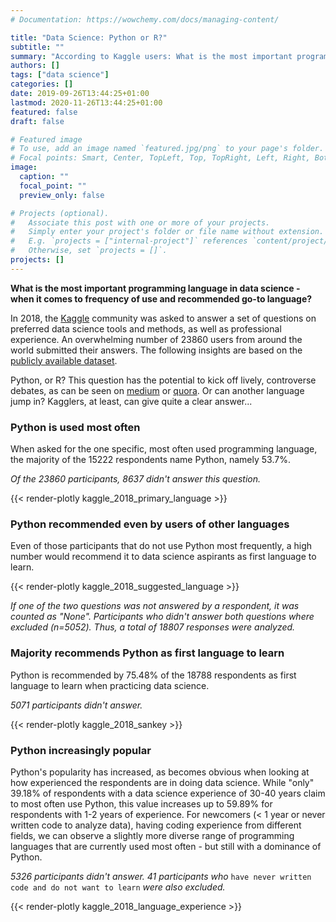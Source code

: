 ```yaml
---
# Documentation: https://wowchemy.com/docs/managing-content/

title: "Data Science: Python or R?"
subtitle: ""
summary: "According to Kaggle users: What is the most important programming language in data science - when it comes to frequency of use and recommended go-to language?"
authors: []
tags: ["data science"]
categories: []
date: 2019-09-26T13:44:25+01:00
lastmod: 2020-11-26T13:44:25+01:00
featured: false
draft: false

# Featured image
# To use, add an image named `featured.jpg/png` to your page's folder.
# Focal points: Smart, Center, TopLeft, Top, TopRight, Left, Right, BottomLeft, Bottom, BottomRight.
image:
  caption: ""
  focal_point: ""
  preview_only: false

# Projects (optional).
#   Associate this post with one or more of your projects.
#   Simply enter your project's folder or file name without extension.
#   E.g. `projects = ["internal-project"]` references `content/project/deep-learning/index.md`.
#   Otherwise, set `projects = []`.
projects: []
---
```

**What is the most important programming language in data science - when it comes to frequency of use and recommended go-to language?**

In 2018, the [Kaggle](kaggle.com) community was asked to answer a set of questions on preferred data science tools and methods, as well as professional experience. 
An overwhelming number of 23860 users from around the world submitted their answers. The following insights are based on the [publicly available dataset](https://www.kaggle.com/kaggle/kaggle-survey-2018).

Python, or R? This question has the potential to kick off lively, controverse debates, as can be seen on [medium](https://medium.com/@data_driven/python-vs-r-for-data-science-and-the-winner-is-3ebb1a968197) or [quora](https://www.quora.com/Which-is-the-right-place-to-start-for-AI-ML-Data-science-career-Python-or-R-or-something-else).
Or can another language jump in? Kagglers, at least, can give quite a clear answer...

### Python is used most often

When asked for the one specific, most often used programming language, the majority of the 15222 respondents name Python, namely 53.7%.

*Of the 23860 participants, 8637 didn't answer this question.*

{{< render-plotly kaggle_2018_primary_language >}}

### Python recommended even by users of other languages

Even of those participants that do not use Python most frequently, a high number would recommend it to data science aspirants as first language to learn.

{{< render-plotly kaggle_2018_suggested_language >}}

*If one of the two questions was not answered by a respondent, it was counted as "None".
Participants who didn't answer both questions where excluded (n=5052). Thus, a total of 18807 responses were analyzed.*

### Majority recommends Python as first language to learn

Python is recommended by 75.48% of the 18788 respondents as first language to learn when practicing data science.

*5071 participants didn't answer.*

{{< render-plotly kaggle_2018_sankey >}}

### Python increasingly popular

Python's popularity has increased, as becomes obvious when looking at how experienced the respondents are in doing data science.
While "only" 39.18% of respondents with a data science experience of 30-40 years claim to most often use Python, this value increases up to 59.89% for respondents with 1-2 years of experience. 
For newcomers (< 1 year or never written code to analyze data), having coding experience from different fields, we can observe a slightly more diverse range of programming languages that are currently used most often - but still with a dominance of Python.

*5326 participants didn't answer. 41 participants who* ``have never written code and do not want to learn`` *were also excluded.*

{{< render-plotly kaggle_2018_language_experience >}}